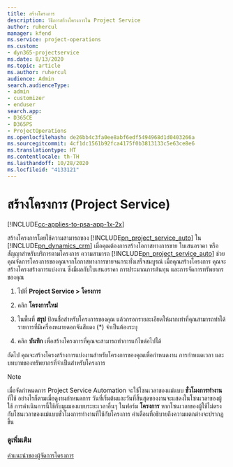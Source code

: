 ```yaml
---
title: สร้างโครงการ
description: วิธีการสร้างโครงการใน Project Service
author: ruhercul
manager: kfend
ms.service: project-operations
ms.custom:
- dyn365-projectservice
ms.date: 8/13/2020
ms.topic: article
ms.author: ruhercul
audience: Admin
search.audienceType:
- admin
- customizer
- enduser
search.app:
- D365CE
- D365PS
- ProjectOperations
ms.openlocfilehash: de26bb4c3fa0ee8abf6edf5494968d1d0403266a
ms.sourcegitcommit: 4cf1dc1561b92fca4175f0b3813133c5e63ce8e6
ms.translationtype: HT
ms.contentlocale: th-TH
ms.lasthandoff: 10/28/2020
ms.locfileid: "4133121"
---
```

# <a name="create-a-project-project-service"></a>สร้างโครงการ (Project Service)

[!INCLUDE[cc-applies-to-psa-app-1x-2x](../includes/cc-applies-to-psa-app-1x-2x.md)]

สร้างโครงการโดยใช้ความสามารถของ [!INCLUDE[pn_project_service_auto](../includes/pn-project-service-auto.md)] ใน [!INCLUDE[pn_dynamics_crm](../includes/pn-dynamics-crm.md)] เมื่อคุณต้องการสร้างโอกาสทางการขาย ใบเสนอราคา หรือสัญญาสำหรับบริการตามโครงการ ความสามารถ [!INCLUDE[pn_project_service_auto](../includes/pn-project-service-auto.md)] ช่วยคุณจัดการโครงการของคุณจากโอกาสทางการขายจนกระทั่งเสร็จสมบูรณ์ เมื่อคุณสร้างโครงการ คุณจะสร้างโครงสร้างการแบ่งงาน ซึ่งมีผลกับใบเสนอราคา การประมาณการต้นทุน และการจัดการทรัพยากรของคุณ  
  
1.  ไปที่ **Project Service > โครงการ**  
  
2.  คลิก **โครงการใหม่**  
  
3.  ในพื้นที่ **สรุป** ป้อนชื่อสำหรับโครงการของคุณ แล้วกรอกรายละเอียดให้มากเท่าที่คุณสามารถทำได้ รายการที่มีเครื่องหมายดอกจันสีแดง (*) จำเป็นต้องระบุ  
  
4.  คลิก **บันทึก** เพื่อสร้างโครงการที่คุณจะสามารถทำการแก้ไขต่อไปได้  
  
ถัดไป คุณจะสร้างโครงสร้างการแบ่งงานสำหรับโครงการของคุณเพื่อกำหนดงาน การกำหนดเวลา และบทบาทของทรัพยากรที่จำเป็นสำหรับโครงการ  

> [!NOTE]
> เมื่อจัดกำหนดการ Project Service Automation จะใช้โซนเวลาของแม่แบบ **ชั่วโมงการทำงาน** ที่ใช้ อย่างไรก็ตามเมื่อดูงานกำหนดการ วันที่เริ่มต้นและวันที่สิ้นสุดของงานจะแสดงในโซนเวลาของผู้ใช้ การดำเนินการนี้ใช้กับมุมมองแบบระยะเวลาอื่นๆ ในฟอร์ม **โครงการ** หากโซนเวลาของผู้ใช้ไม่ตรงกับโซนเวลาของแม่แบบชั่วโมงการทำงานที่ใช้กับโครงการ คำเตือนที่อธิบายถึงความแตกต่างจะปรากฏขึ้น 
  
### <a name="see-also"></a>ดูเพิ่มเติม  
 [คำแนะนำของผู้จัดการโครงการ](../psa/project-manager-guide.md)
